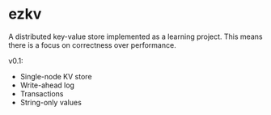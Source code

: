 # ezkv

A distributed key-value store implemented as a learning project. This means there is a focus on correctness over performance.

v0.1:

- Single-node KV store
- Write-ahead log
- Transactions
- String-only values